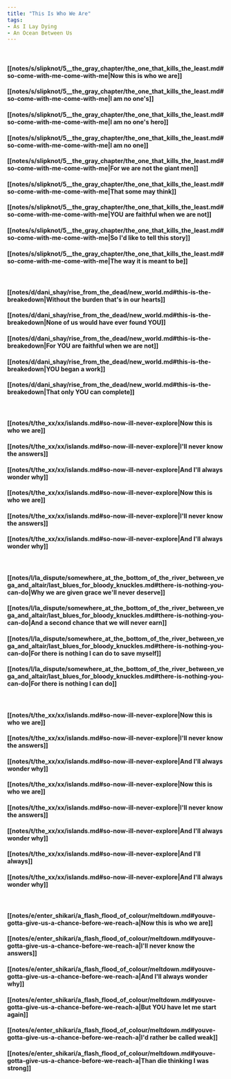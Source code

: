 ```yaml
---
title: "This Is Who We Are"
tags:
- As I Lay Dying
- An Ocean Between Us
---
```

&nbsp;
#### [[notes/s/slipknot/5__the_gray_chapter/the_one_that_kills_the_least.md#so-come-with-me-come-with-me|Now this is who we are]]
#### [[notes/s/slipknot/5__the_gray_chapter/the_one_that_kills_the_least.md#so-come-with-me-come-with-me|I am no one's]]
#### [[notes/s/slipknot/5__the_gray_chapter/the_one_that_kills_the_least.md#so-come-with-me-come-with-me|I am no one's hero]]
#### [[notes/s/slipknot/5__the_gray_chapter/the_one_that_kills_the_least.md#so-come-with-me-come-with-me|I am no one]]
#### [[notes/s/slipknot/5__the_gray_chapter/the_one_that_kills_the_least.md#so-come-with-me-come-with-me|For we are not the giant men]]
#### [[notes/s/slipknot/5__the_gray_chapter/the_one_that_kills_the_least.md#so-come-with-me-come-with-me|That some may think]]
#### [[notes/s/slipknot/5__the_gray_chapter/the_one_that_kills_the_least.md#so-come-with-me-come-with-me|YOU are faithful when we are not]]
#### [[notes/s/slipknot/5__the_gray_chapter/the_one_that_kills_the_least.md#so-come-with-me-come-with-me|So I'd like to tell this story]]
#### [[notes/s/slipknot/5__the_gray_chapter/the_one_that_kills_the_least.md#so-come-with-me-come-with-me|The way it is meant to be]]
&nbsp;
#### [[notes/d/dani_shay/rise_from_the_dead/new_world.md#this-is-the-breakedown|Without the burden that's in our hearts]]
#### [[notes/d/dani_shay/rise_from_the_dead/new_world.md#this-is-the-breakedown|None of us would have ever found YOU]]
#### [[notes/d/dani_shay/rise_from_the_dead/new_world.md#this-is-the-breakedown|For YOU are faithful when we are not]]
#### [[notes/d/dani_shay/rise_from_the_dead/new_world.md#this-is-the-breakedown|YOU began a work]]
#### [[notes/d/dani_shay/rise_from_the_dead/new_world.md#this-is-the-breakedown|That only YOU can complete]]
&nbsp;
#### [[notes/t/the_xx/xx/islands.md#so-now-ill-never-explore|Now this is who we are]]
#### [[notes/t/the_xx/xx/islands.md#so-now-ill-never-explore|I'll never know the answers]]
#### [[notes/t/the_xx/xx/islands.md#so-now-ill-never-explore|And I'll always wonder why]]
#### [[notes/t/the_xx/xx/islands.md#so-now-ill-never-explore|Now this is who we are]]
#### [[notes/t/the_xx/xx/islands.md#so-now-ill-never-explore|I'll never know the answers]]
#### [[notes/t/the_xx/xx/islands.md#so-now-ill-never-explore|And I'll always wonder why]]
&nbsp;
#### [[notes/l/la_dispute/somewhere_at_the_bottom_of_the_river_between_vega_and_altair/last_blues_for_bloody_knuckles.md#there-is-nothing-you-can-do|Why we are given grace we'll never deserve]]
#### [[notes/l/la_dispute/somewhere_at_the_bottom_of_the_river_between_vega_and_altair/last_blues_for_bloody_knuckles.md#there-is-nothing-you-can-do|And a second chance that we will never earn]]
#### [[notes/l/la_dispute/somewhere_at_the_bottom_of_the_river_between_vega_and_altair/last_blues_for_bloody_knuckles.md#there-is-nothing-you-can-do|For there is nothing I can do to save myself]]
#### [[notes/l/la_dispute/somewhere_at_the_bottom_of_the_river_between_vega_and_altair/last_blues_for_bloody_knuckles.md#there-is-nothing-you-can-do|For there is nothing I can do]]
&nbsp;
#### [[notes/t/the_xx/xx/islands.md#so-now-ill-never-explore|Now this is who we are]]
#### [[notes/t/the_xx/xx/islands.md#so-now-ill-never-explore|I'll never know the answers]]
#### [[notes/t/the_xx/xx/islands.md#so-now-ill-never-explore|And I'll always wonder why]]
#### [[notes/t/the_xx/xx/islands.md#so-now-ill-never-explore|Now this is who we are]]
#### [[notes/t/the_xx/xx/islands.md#so-now-ill-never-explore|I'll never know the answers]]
#### [[notes/t/the_xx/xx/islands.md#so-now-ill-never-explore|And I'll always wonder why]]
#### [[notes/t/the_xx/xx/islands.md#so-now-ill-never-explore|And I'll always]]
#### [[notes/t/the_xx/xx/islands.md#so-now-ill-never-explore|And I'll always wonder why]]
&nbsp;
#### [[notes/e/enter_shikari/a_flash_flood_of_colour/meltdown.md#youve-gotta-give-us-a-chance-before-we-reach-a|Now this is who we are]]
#### [[notes/e/enter_shikari/a_flash_flood_of_colour/meltdown.md#youve-gotta-give-us-a-chance-before-we-reach-a|I'll never know the answers]]
#### [[notes/e/enter_shikari/a_flash_flood_of_colour/meltdown.md#youve-gotta-give-us-a-chance-before-we-reach-a|And I'll always wonder why]]
#### [[notes/e/enter_shikari/a_flash_flood_of_colour/meltdown.md#youve-gotta-give-us-a-chance-before-we-reach-a|But YOU have let me start again]]
#### [[notes/e/enter_shikari/a_flash_flood_of_colour/meltdown.md#youve-gotta-give-us-a-chance-before-we-reach-a|I'd rather be called weak]]
#### [[notes/e/enter_shikari/a_flash_flood_of_colour/meltdown.md#youve-gotta-give-us-a-chance-before-we-reach-a|Than die thinking I was strong]]
